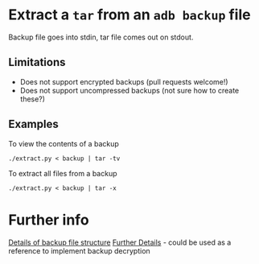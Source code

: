 # Extract a `tar` from an `adb backup` file

Backup file goes into stdin, tar file comes out on stdout.

## Limitations

 - Does not support encrypted backups (pull requests welcome!)
 - Does not support uncompressed backups (not sure how to create these?)

## Examples

To view the contents of a backup

```
./extract.py < backup | tar -tv
```

To extract all files from a backup

```
./extract.py < backup | tar -x
```

# Further info

[Details of backup file structure](https://android.stackexchange.com/questions/23357/is-there-a-way-to-look-inside-and-modify-an-adb-backup-created-file)
[Further Details](https://nelenkov.blogspot.co.uk/2012/06/unpacking-android-backups.html) - could be used as a reference to implement backup decryption
